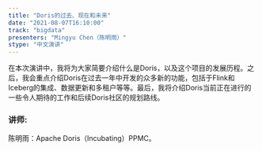```yaml
---
title: "Doris的过去、现在和未来"
date: "2021-08-07T16:10:00" 
track: "bigdata"
presenters: "Mingyu Chen（陈明雨）"
stype: "中文演讲"
---
```

在本次演讲中，我将为大家简要介绍什么是Doris，以及这个项目的发展历程。之后，我会重点介绍Doris在过去一年中开发的众多新的功能，包括于Flink和Iceberg的集成、数据更新和多租户等等。最后，我将介绍Doris当前正在进行的一些令人期待的工作和后续Doris社区的规划路线。
 ### 讲师: 
 陈明雨：Apache Doris（Incubating）PPMC。
